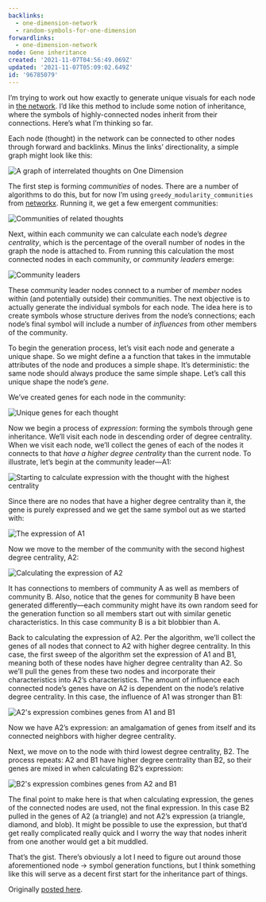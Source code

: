 ```yaml
---
backlinks:
  - one-dimension-network
  - random-symbols-for-one-dimension
forwardlinks:
  - one-dimension-network
node: Gene inheritance
created: '2021-11-07T04:56:49.069Z'
updated: '2021-11-07T05:09:02.649Z'
id: '96785079'
---
```

I’m trying to work out how exactly to generate unique visuals for each node in [the network](one-dimension-network.md).  I’d like this method to include some notion of inheritance, where the symbols of highly-connected nodes inherit from their connections. Here’s what I’m thinking so far.

Each node (thought) in the network can be connected to other nodes through forward and backlinks. Minus the links’ directionality, a simple graph might look like this:

![](images/gene-inheritance/PNCrKPtvjH.webp "A graph of interrelated thoughts on One Dimension")

The first step is forming *communities* of nodes. There are a number of algorithms to do this, but for now I’m using `greedy_modularity_communities` from [networkx](https://networkx.org/documentation/stable/reference/algorithms/generated/networkx.algorithms.community.modularity_max.greedy_modularity_communities.html#networkx.algorithms.community.modularity_max.greedy_modularity_communities). Running it, we get a few emergent communities:

![](images/gene-inheritance/BkFFRcKtPw.webp "Communities of related thoughts")

Next, within each community we can calculate each node’s *degree centrality*, which is the percentage of the overall number of nodes in the graph the node is attached to. From running this calculation the most connected nodes in each community, or *community leaders* emerge:

![](images/gene-inheritance/VuIHhiBdcv.webp "Community leaders")

These community leader nodes connect to a number of *member* nodes within (and potentially outside) their communities. The next objective is to actually generate the individual symbols for each node. The idea here is to create symbols whose structure derives from the node’s connections; each node’s final symbol will include a number of *influences* from other members of the community.

To begin the generation process, let’s visit each node and generate a unique shape. So we might define a a function that takes in the immutable attributes of the node and produces a simple shape. It’s deterministic: the same node should always produce the same simple shape. Let’s call this unique shape the node’s *gene*.

We’ve created genes for each node in the community:

![](images/gene-inheritance/GHGfxzvIMy.webp "Unique genes for each thought")

Now we begin a process of *expression*: forming the symbols through gene inheritance. We’ll visit each node in descending order of degree centrality. When we visit each node, we’ll collect the genes of each of the nodes it connects to that *have a higher degree centrality* than the current node. To illustrate, let’s begin at the community leader—A1:

![](images/gene-inheritance/WvXmsDoLMU.webp "Starting to calculate expression with the thought with the highest centrality")

Since there are no nodes that have a higher degree centrality than it, the gene is purely expressed and we get the same symbol out as we started with:

![](images/gene-inheritance/pcsdNEjAje.webp "The expression of A1")

Now we move to the member of the community with the second highest degree centrality, A2:

![](images/gene-inheritance/xYhYKdJeKl.webp "Calculating the expression of A2")

It has connections to members of community A as well as members of community B. Also, notice that the genes for community B have been generated differently—each community might have its own random seed for the generation function so all members start out with similar genetic characteristics. In this case community B is a bit blobbier than A.

Back to calculating the expression of A2. Per the algorithm, we’ll collect the genes of all nodes that connect to A2 with higher degree centrality. In this case, the first sweep of the algorithm set the expression of A1 and B1, meaning both of these nodes have higher degree centrality than A2. So we’ll pull the genes from these two nodes and incorporate their characteristics into A2’s characteristics. The amount of influence each connected node’s genes have on A2 is dependent on the node’s relative degree centrality. In this case, the influence of A1 was stronger than B1:

![](images/gene-inheritance/MyifURyanL.webp "A2's expression combines genes from A1 and B1")

Now we have A2’s expression: an amalgamation of genes from itself and its connected neighbors with higher degree centrality.

Next, we move on to the node with third lowest degree centrality, B2. The process repeats: A2 and B1 have higher degree centrality than B2, so their genes are mixed in when calculating B2’s expression:

![](images/gene-inheritance/iWeYZSApRA.webp "B2's expression combines genes from A2 and B1")

The final point to make here is that when calculating expression, the genes of the connected nodes are used, not the final expression. In this case B2 pulled in the genes of A2 (a triangle) and not A2’s expression (a triangle, diamond, and blob). It might be possible to use the expression, but that’d get really complicated really quick and I worry the way that nodes inherit from one another would get a bit muddled.

That’s the gist. There’s obviously a lot I need to figure out around those aforementioned node → symbol generation functions, but I think something like this will serve as a decent first start for the inheritance part of things.

Originally [posted here](https://futureland.tv/christian/entry/118937). 

